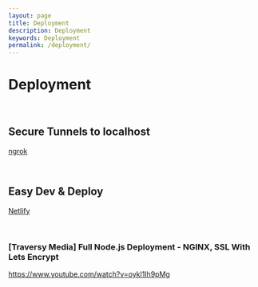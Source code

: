 ```yaml
---
layout: page
title: Deployment
description: Deployment
keywords: Deployment
permalink: /deployment/
---
```


# Deployment

<br/>

## Secure Tunnels to localhost

<a href="/tunnels/ngrok/">ngrok</a>

<br/>

## Easy Dev & Deploy

<a href="https://www.youtube.com/watch?v=FMhVXOA54x8">Netlify</a>

<br/>

### [Traversy Media] Full Node.js Deployment - NGINX, SSL With Lets Encrypt

https://www.youtube.com/watch?v=oykl1Ih9pMg
